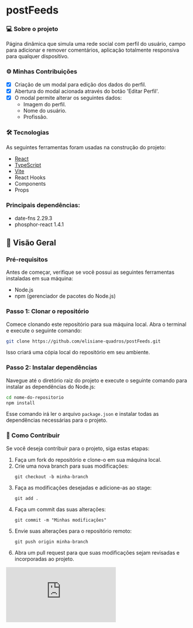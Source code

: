 # postFeeds

### 💻 Sobre o projeto

Página dinâmica que simula uma rede social com perfil do usuário, campo para adicionar e remover comentários, aplicação totalmente responsiva para qualquer dispositivo.

### ⚙️ Minhas Contribuições

- [x] Criação de um modal para edição dos dados do perfil.
- [x] Abertura do modal acionada através do botão 'Editar Perfil'.
- [x] O modal permite alterar os seguintes dados:
  - Imagem do perfil.
  - Nome do usuário.
  - Profissão.

### 🛠 Tecnologias

As seguintes ferramentas foram usadas na construção do projeto:

- [React](https://pt-br.reactjs.org)
- [TypeScript](https://www.typescriptlang.org/)
- [Vite](https://vitejs.dev/guide/#scaffolding-your-first-vite-project)
- React Hooks
- Components
- Props

### Principais dependências:

- date-fns 2.29.3
- phosphor-react 1.4.1

## 🔭 Visão Geral

### Pré-requisitos

Antes de começar, verifique se você possui as seguintes ferramentas instaladas em sua máquina:

- Node.js
- npm (gerenciador de pacotes do Node.js)

### Passo 1: Clonar o repositório

Comece clonando este repositório para sua máquina local. Abra o terminal e execute o seguinte comando:

```bash
git clone https://github.com/elisiane-quadros/postFeeds.git
```

Isso criará uma cópia local do repositório em seu ambiente.

### Passo 2: Instalar dependências

Navegue até o diretório raiz do projeto e execute o seguinte comando para instalar as dependências do Node.js:

```bash
cd nome-do-repositorio
npm install
```

Esse comando irá ler o arquivo `package.json` e instalar todas as dependências necessárias para o projeto.

### 🤝 Como Contribuir

Se você deseja contribuir para o projeto, siga estas etapas:

1. Faça um fork do repositório e clone-o em sua máquina local.
2. Crie uma nova branch para suas modificações:
   ```
   git checkout -b minha-branch
   ```
3. Faça as modificações desejadas e adicione-as ao stage:
   ```
   git add .
   ```
4. Faça um commit das suas alterações:
   ```
   git commit -m "Minhas modificações"
   ```
5. Envie suas alterações para o repositório remoto:
   ```
   git push origin minha-branch
   ```
6. Abra um pull request para que suas modificações sejam revisadas e incorporadas ao projeto.

[![GitHub license](https://badgen.net/github/license/Naereen/Strapdown.js)](https://github.com/Naereen/StrapDown.js/blob/master/LICENSE)
